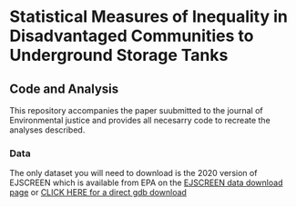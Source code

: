 # Statistical Measures of Inequality in Disadvantaged Communities to Underground Storage Tanks

## Code and Analysis

This repository accompanies the paper suubmitted to the journal of Environmental justice and provides all necesarry code to recreate the analyses described.

### Data

The only dataset you will need to download is the 2020 version of EJSCREEN which is available from EPA on the [EJSCREEN data download page](https://www.epa.gov/ejscreen/download-ejscreen-data) or [ CLICK HERE for a direct gdb download](https://gaftp.epa.gov/EJSCREEN/2020/EJSCREEN_2020_USPR.gdb.zip)